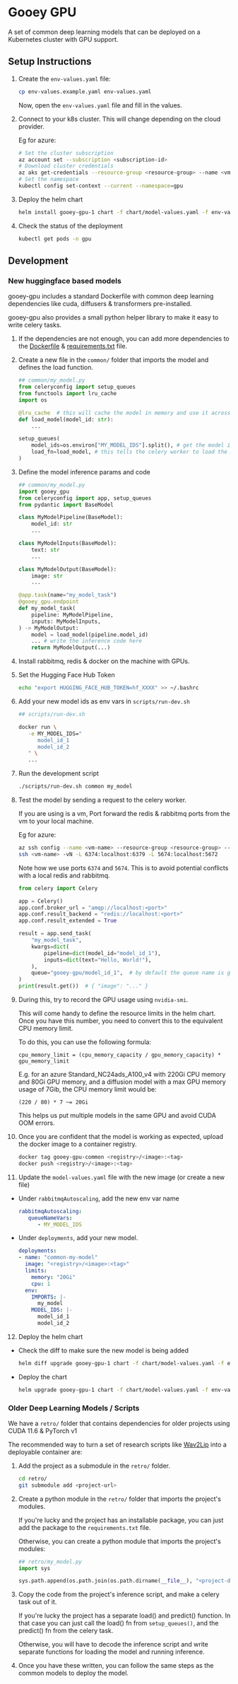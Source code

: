 # Gooey GPU

A set of common deep learning models that can be deployed on a Kubernetes cluster with GPU support.

## Setup Instructions

1. Create the `env-values.yaml` file:
    ```bash
    cp env-values.example.yaml env-values.yaml
    ```
   Now, open the `env-values.yaml` file and fill in the values.

2. Connect to your k8s cluster. This will change depending on the cloud provider.

   Eg for azure: 
   ``` bash
   # Set the cluster subscription
   az account set --subscription <subscription-id>
   # Download cluster credentials
   az aks get-credentials --resource-group <resource-group> --name <vm-name>
   # Set the namespace
   kubectl config set-context --current --namespace=gpu
   ```
   
3. Deploy the helm chart
    ```bash
    helm install gooey-gpu-1 chart -f chart/model-values.yaml -f env-values.yaml
    ```

4. Check the status of the deployment
    ```bash
    kubectl get pods -n gpu
    ```

## Development

### New huggingface based models

gooey-gpu includes a standard Dockerfile with common deep learning dependencies like cuda, diffusers & transformers pre-installed.

gooey-gpu also provides a small python helper library to make it easy to write celery tasks.

1. If the dependencies are not enough, you can add more dependencies to the [Dockerfile](common/Dockerfile) & [requirements.txt](common/requirements.txt) file.

2. Create a new file in the `common/` folder that imports the model and defines the load function.

   ```python
   ## common/my_model.py
   from celeryconfig import setup_queues
   from functools import lru_cache
   import os
   
   @lru_cache  # this will cache the model in memory and use it across calls
   def load_model(model_id: str):
       ...
   
   setup_queues(
       model_ids=os.environ["MY_MODEL_IDS"].split(), # get the model ids from the env
       load_fn=load_model, # this tells the celery worker to load the model when starting
   )
   ```
    
3. Define the model inference params and code
   ```python
   ## common/my_model.py
   import gooey_gpu
   from celeryconfig import app, setup_queues
   from pydantic import BaseModel
   
   class MyModelPipeline(BaseModel):
       model_id: str
       ...
   
   class MyModelInputs(BaseModel):
       text: str
       ...
   
   class MyModelOutput(BaseModel):
       image: str
       ...

   @app.task(name="my_model_task")
   @gooey_gpu.endpoint
   def my_model_task(
       pipeline: MyModelPipeline,
       inputs: MyModelInputs,
   ) -> MyModelOutput:
       model = load_model(pipeline.model_id)
       ... # write the inference code here
       return MyModelOutput(...)
   ```
4. Install rabbitmq, redis & docker on the machine with GPUs. 
 
5. Set the Hugging Face Hub Token

   ```bash
   echo "export HUGGING_FACE_HUB_TOKEN=hf_XXXX" >> ~/.bashrc
   ```

6. Add your new model ids as env vars in `scripts/run-dev.sh`
   
   ```bash
   ## scripts/run-dev.sh
   
   docker run \
      -e MY_MODEL_IDS="
         model_id_1 
         model_id_2
      " \
      ...
   ```

7. Run the development script

   ```bash
   ./scripts/run-dev.sh common my_model
   ```
   
8. Test the model by sending a request to the celery worker.
   
    If you are using is a vm, Port forward the redis & rabbitmq ports from the vm to your local machine.

    Eg for azure:

    ```bash
    az ssh config --name <vm-name> --resource-group <resource-group> --file ~/.ssh/config.d/<vm-name> --overwrite
    ssh <vm-name> -vN -L 6374:localhost:6379 -L 5674:localhost:5672
    ```
   
   Note how we use ports `6374` and `5674`. This is to avoid potential conflicts with a local redis and rabbitmq.

   ```python
   from celery import Celery

   app = Celery()
   app.conf.broker_url = "amqp://localhost:<port>"
   app.conf.result_backend = "redis://localhost:<port>"
   app.conf.result_extended = True
   
   result = app.send_task(
       "my_model_task",
       kwargs=dict(
           pipeline=dict(model_id="model_id_1"), 
           inputs=dict(text="Hello, World!"),
       ), 
       queue="gooey-gpu/model_id_1",  # by default the queue name is gooey-gpu/<model_id>
   )
   print(result.get())  # { "image": "..." }
   ```

9. During this, try to record the GPU usage using `nvidia-smi`. 
 
   This will come handy to define the resource limits in the helm chart.
   Once you have this number, you need to convert this to the equivalent CPU memory limit. 
   
   To do this, you can use the following formula:
   
   ```
   cpu_memory_limit = (cpu_memory_capacity / gpu_memory_capacity) * gpu_memory_limit
   ```
   E.g. for an azure Standard_NC24ads_A100_v4 with 220Gi CPU memory and 80Gi GPU memory, and a diffusion model with a max GPU memory usage of 7Gib, the CPU memory limit would be:
   
   ```
   (220 / 80) * 7 ~= 20Gi
   ```
   
   This helps us put multiple models in the same GPU and avoid CUDA OOM errors.
   

10. Once you are confident that the model is working as expected, upload the docker image to a container registry.

    ```bash
    docker tag gooey-gpu-common <registry>/<image>:<tag>
    docker push <registry>/<image>:<tag>
    ```
    
11. Update the `model-values.yaml` file with the new image (or create a new file)
  - Under `rabbitmqAutoscaling`, add the new env var name
      ```yaml
      rabbitmqAutoscaling:
         queueNameVars:
            - MY_MODEL_IDS
      ```

  - Under `deployments`, add your new model. 
      ```yaml
      deployments:
      - name: "common-my-model"
        image: "<registry>/<image>:<tag>"
        limits:
          memory: "20Gi"
          cpu: 1
        env:
          IMPORTS: |-
            my_model
          MODEL_IDS: |-
            model_id_1
            model_id_2
      ```

12. Deploy the helm chart
   - Check the diff to make sure the new model is being added
      ```bash
      helm diff upgrade gooey-gpu-1 chart -f chart/model-values.yaml -f env-values.yaml
      ```
   - Deploy the chart
      ```bash
      helm upgrade gooey-gpu-1 chart -f chart/model-values.yaml -f env-values.yaml
      ```

### Older Deep Learning Models / Scripts

We have a `retro/` folder that  contains dependencies for older projects using CUDA 11.6 & PyTorch v1

The recommended way to turn a set of research scripts like [Wav2Lip](https://github.com/Rudrabha/Wav2Lip) into a deployable container are:

1. Add the project as a submodule in the `retro/` folder.
    ```bash
    cd retro/
    git submodule add <project-url>
    ```

2. Create a python module in the `retro/` folder that imports the project's modules.

    If you're lucky and the project has an installable package, you can just add the package to the `requirements.txt` file. 

    Otherwise, you can create a python module that imports the project's modules:
    ```python
    ## retro/my_model.py
    import sys
    
    sys.path.append(os.path.join(os.path.dirname(__file__), "<project-dir>"))
    ```
   
3. Copy the code from the project's inference script, and make a celery task out of it.
    
    If you're lucky the project has a separate load() and predict() function. In that case you can just call the load() fn from `setup_queues()`, and the predict() fn from the celery task.
    
    Otherwise, you will have to decode the inference script and write separate functions for loading the model and running inference.

4. Once you have these written, you can follow the same steps as the common models to deploy the model.




